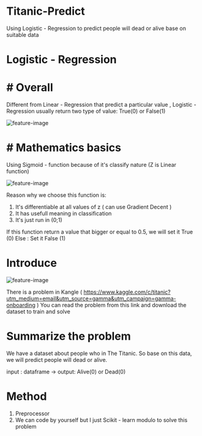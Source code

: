 # Titanic-Predict

Using Logistic - Regression to predict people will dead or alive base on suitable data

# Logistic - Regression

# # Overall

Different from Linear - Regression that predict a particular value , Logistic - Regression usually return two type of value: True(0) or False(1)

![feature-image](https://miro.medium.com/max/875/1*cgdHP--EdMXJDwCcZSUGfw.png)

# # Mathematics basics

Using Sigmoid - function because of it's classify nature (Z is Linear function)

![feature-image](https://qph.cf2.quoracdn.net/main-qimg-6ab7369356c16f17ac39fbb83d5d56c1)

Reason why we choose this function is:
1. It's differentiable at all values of z ( can use Gradient Decent )
2. It has usefull meaning in classification
3. It's just run in (0;1)

If this function return a value that bigger or equal to 0.5, we will set it True (0)
Else : Set it False (1)



# Introduce 

![feature-image](https://cdn.britannica.com/72/153172-050-EB2F2D95/Titanic.jpg)

There is a problem in Kangle ( https://www.kaggle.com/c/titanic?utm_medium=email&utm_source=gamma&utm_campaign=gamma-onboarding )
You can read the problem from this link and download the dataset to train and solve

# Summarize the problem

We have a dataset about people who in The Titanic. So base on this data, we will predict people will dead or alive.

input : dataframe -> output: Alive(0) or Dead(0)

# Method
1. Preprocessor
2. We can code by yourself but I just Scikit - learn modulo to solve this problem
